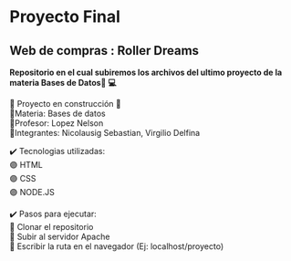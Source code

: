 <h1>Proyecto Final</h1>
<h2>Web de compras : Roller Dreams</h2>

<b>Repositorio en el cual subiremos los archivos del ultimo proyecto de la materia Bases de Datos:bookmark_tabs:	:computer:	</b></br>

:construction: Proyecto en construcción :construction:</br>
🔹Materia: Bases de datos</br>
🔹Profesor: Lopez Nelson</br>
🔹Integrantes: Nicolausig Sebastian, Virgilio Delfina</br>

:heavy_check_mark:	Tecnologias utilizadas:</br>
:purple_circle:	HTML</br>
:purple_circle:	CSS</br>
:purple_circle:	NODE.JS</br>

:heavy_check_mark:	Pasos para ejecutar:</br>
:small_blue_diamond:	Clonar el repositorio</br>
:small_blue_diamond:	Subir al servidor Apache</br>
:small_blue_diamond:	Escribir la ruta en el navegador (Ej: localhost/proyecto)</br>


